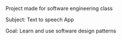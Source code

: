 Project made for software engineering class
 
 Subject:  Text to speech App

 Goal:     Learn and use software design patterns
